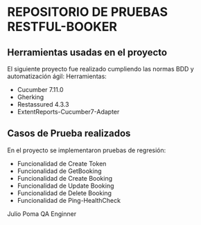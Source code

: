 # REPOSITORIO DE PRUEBAS RESTFUL-BOOKER

## **Herramientas usadas en el proyecto**
El siguiente proyecto fue realizado cumpliendo las normas BDD y automatización ágil:
Herramientas:
- Cucumber 7.11.0
- Gherking 
- Restassured 4.3.3
- ExtentReports-Cucumber7-Adapter
## **Casos de Prueba realizados**
En el proyecto se implementaron pruebas de regresión:
- Funcionalidad de Create Token
- Funcionalidad de GetBooking
- Funcionalidad de Create Booking
- Funcionalidad de Update Booking
- Funcionalidad de Delete Booking
- Funcionalidad de Ping-HealthCheck


Julio Poma
QA Enginner